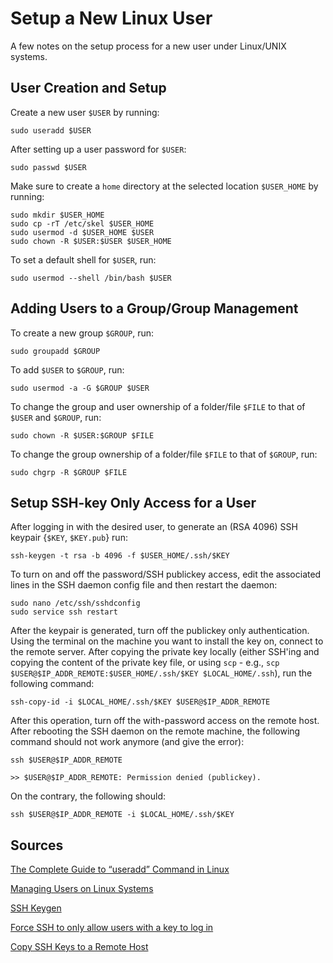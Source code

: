 # Setup a New Linux User

A few notes on the setup process for a new user under Linux/UNIX systems.


## User Creation and Setup

Create a new user `$USER` by running:

```
sudo useradd $USER
```

After setting up a user password for `$USER`:

```
sudo passwd $USER
```

Make sure to create a `home` directory at the selected location `$USER_HOME` by running:

```
sudo mkdir $USER_HOME
sudo cp -rT /etc/skel $USER_HOME
sudo usermod -d $USER_HOME $USER
sudo chown -R $USER:$USER $USER_HOME
```

To set a default shell for `$USER`, run:

```
sudo usermod --shell /bin/bash $USER
```

## Adding Users to a Group/Group Management

To create a new group `$GROUP`, run:

```
sudo groupadd $GROUP
```

To add `$USER` to `$GROUP`, run:

```
sudo usermod -a -G $GROUP $USER
```

To change the group and user ownership of a folder/file `$FILE` to that of `$USER` and `$GROUP`, run:

```
sudo chown -R $USER:$GROUP $FILE
```

To change the group ownership of a folder/file `$FILE` to that of `$GROUP`, run:

```
sudo chgrp -R $GROUP $FILE
```

## Setup SSH-key Only Access for a User

After logging in with the desired user, to generate an (RSA 4096) SSH keypair {`$KEY`, `$KEY.pub`} run:

```
ssh-keygen -t rsa -b 4096 -f $USER_HOME/.ssh/$KEY
```

To turn on and off the password/SSH publickey access, edit the associated lines in the SSH daemon config file and then restart the daemon:

```
sudo nano /etc/ssh/sshdconfig
sudo service ssh restart
```

After the keypair is generated, turn off the publickey only authentication. Using the terminal on the machine you want to install the key on, connect to the remote server. After copying the private key locally (either SSH'ing and copying the content of the private key file, or using `scp` - e.g., `scp $USER@$IP_ADDR_REMOTE:$USER_HOME/.ssh/$KEY $LOCAL_HOME/.ssh`), run the following command:

```
ssh-copy-id -i $LOCAL_HOME/.ssh/$KEY $USER@$IP_ADDR_REMOTE
```

After this operation, turn off the with-password access on the remote host.
After rebooting the SSH daemon on the remote machine, the following command should not work anymore (and give the error):

```
ssh $USER@$IP_ADDR_REMOTE

>> $USER@$IP_ADDR_REMOTE: Permission denied (publickey).
```

On the contrary, the following should:

```
ssh $USER@$IP_ADDR_REMOTE -i $LOCAL_HOME/.ssh/$KEY
```

## Sources

[The Complete Guide to “useradd” Command in Linux](https://www.tecmint.com/add-users-in-linux/)

[Managing Users on Linux Systems](https://www.networkworld.com/article/3225109/managing-users-on-linux-systems.html)

[SSH Keygen](https://www.ssh.com/ssh/keygen/)

[Force SSH to only allow users with a key to log in](https://askubuntu.com/questions/346857/how-do-i-force-ssh-to-only-allow-users-with-a-key-to-log-in)

[Copy SSH Keys to a Remote Host](https://askubuntu.com/questions/4830/easiest-way-to-copy-ssh-keys-to-another-machine)

